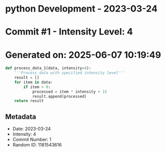 ﻿# python Development - 2023-03-24
# Commit #1 - Intensity Level: 4
# Generated on: 2025-06-07 10:19:49
```python
def process_data_1(data, intensity=4):
    '''Process data with specified intensity level'''
    result = []
    for item in data:
        if item > 0:
            processed = item * intensity + 15
            result.append(processed)
    return result
```
## Metadata
- Date: 2023-03-24
- Intensity: 4
- Commit Number: 1
- Random ID: 1181543616
